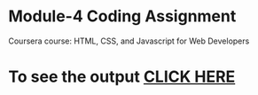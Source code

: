 

# Module-4 Coding Assignment

Coursera course: HTML, CSS, and Javascript for Web Developers

# To see the output [CLICK HERE](https://mohitxv.github.io/Coursera/Assignments/module-4/index.html)

